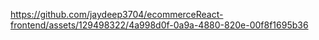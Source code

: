 




https://github.com/jaydeep3704/ecommerceReact-frontend/assets/129498322/4a998d0f-0a9a-4880-820e-00f8f1695b36
